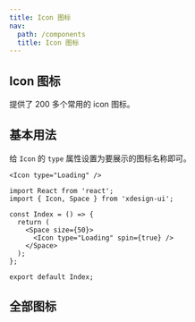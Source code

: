 ```yaml
---
title: Icon 图标
nav:
  path: /components
  title: Icon 图标
---
```


## Icon 图标

提供了 200 多个常用的 icon 图标。

## 基本用法

给 `Icon` 的 `type` 属性设置为要展示的图标名称即可。

```tsx | pure
<Icon type="Loading" />
```

```tsx
import React from 'react';
import { Icon, Space } from 'xdesign-ui';

const Index = () => {
  return (
    <Space size={50}>
      <Icon type="Loading" spin={true} />
    </Space>
  );
};

export default Index;
```

## 全部图标

<code src="./demo/index.tsx">

<API src="./Icon.tsx"></API>

